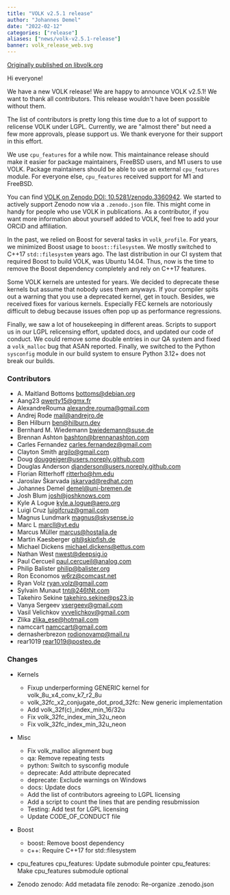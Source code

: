 ```yaml
---
title: "VOLK v2.5.1 release"
author: "Johannes Demel"
date: "2022-02-12"
categories: ["release"]
aliases: ["news/volk-v2.5.1-release"]
banner: volk_release_web.svg
---
```


[Originally published on libvolk.org](https://www.libvolk.org/release-v251.html)

Hi everyone!

We have a new VOLK release! We are happy to announce VOLK v2.5.1! We want to thank all contributors. This release wouldn't have been possible without them.

The list of contributors is pretty long this time due to a lot of support to relicense VOLK under LGPL. Currently, we are "almost there" but need a few more approvals, please support us. We thank everyone for their support in this effort.

We use `cpu_features` for a while now. This maintainance release should make it easier for package maintainers, FreeBSD users, and M1 users to use VOLK. Package maintainers should be able to use an external `cpu_features` module. For everyone else, `cpu_features` received support for M1 and FreeBSD.

You can find [VOLK on Zenodo DOI: 10.5281/zenodo.3360942](https://doi.org/10.5281/zenodo.3360942).
We started to actively support Zenodo now via a `.zenodo.json` file. This might come in handy for people who use VOLK in publications. As a contributor, if you want more information about yourself added to VOLK, feel free to add your ORCiD and affiliation.

In the past, we relied on Boost for several tasks in `volk_profile`. For years, we minimized Boost usage to `boost::filesystem`. We mostly switched to C++17 `std::filesystem` years ago. The last distribution in our CI system that required Boost to build VOLK, was Ubuntu 14.04. Thus, now is the time to remove the Boost dependency completely and rely on C++17 features.

Some VOLK kernels are untested for years. We decided to deprecate these kernels but assume that nobody uses them anyways. If your compiler spits out a warning that you use a deprecated kernel, get in touch. Besides, we received fixes for various kernels. Especially FEC kernels are notoriously difficult to debug because issues often pop up as performance regressions.

Finally, we saw a lot of housekeeping in different areas. Scripts to support us in our LGPL relicensing effort, updated docs, and updated our code of conduct. We could remove some double entries in our QA system and fixed a `volk_malloc` bug that ASAN reported.
Finally, we switched to the Python `sysconfig` module in our build system to ensure Python 3.12+ does not break our builds.



### Contributors

* A. Maitland Bottoms <bottoms@debian.org>
* Aang23 <qwerty15@gmx.fr>
* AlexandreRouma <alexandre.rouma@gmail.com>
* Andrej Rode <mail@andrejro.de>
* Ben Hilburn <ben@hilburn.dev>
* Bernhard M. Wiedemann <bwiedemann@suse.de>
* Brennan Ashton <bashton@brennanashton.com>
* Carles Fernandez <carles.fernandez@gmail.com>
* Clayton Smith <argilo@gmail.com>
* Doug <douggeiger@users.noreply.github.com>
* Douglas Anderson <djanderson@users.noreply.github.com>
* Florian Ritterhoff <ritterho@hm.edu>
* Jaroslav Škarvada <jskarvad@redhat.com>
* Johannes Demel <demel@uni-bremen.de>
* Josh Blum <josh@joshknows.com>
* Kyle A Logue <kyle.a.logue@aero.org>
* Luigi Cruz <luigifcruz@gmail.com>
* Magnus Lundmark <magnus@skysense.io>
* Marc L <marcll@vt.edu>
* Marcus Müller <marcus@hostalia.de>
* Martin Kaesberger <git@skipfish.de>
* Michael Dickens <michael.dickens@ettus.com>
* Nathan West <nwest@deepsig.io>
* Paul Cercueil <paul.cercueil@analog.com>
* Philip Balister <philip@balister.org>
* Ron Economos <w6rz@comcast.net>
* Ryan Volz <ryan.volz@gmail.com>
* Sylvain Munaut <tnt@246tNt.com>
* Takehiro Sekine <takehiro.sekine@ps23.jp>
* Vanya Sergeev <vsergeev@gmail.com>
* Vasil Velichkov <vvvelichkov@gmail.com>
* Zlika <zlika_ese@hotmail.com>
* namccart <namccart@gmail.com>
* dernasherbrezon <rodionovamp@mail.ru>
* rear1019 <rear1019@posteo.de>


### Changes

* Kernels
    - Fixup underperforming GENERIC kernel for volk_8u_x4_conv_k7_r2_8u
    - volk_32fc_x2_conjugate_dot_prod_32fc: New generic implementation
    - Add volk_32f(c)_index_min_16/32u
    - Fix volk_32fc_index_min_32u_neon
    - Fix volk_32fc_index_min_32u_neon

* Misc
    - Fix volk_malloc alignment bug
    - qa: Remove repeating tests
    - python: Switch to sysconfig module
    - deprecate: Add attribute deprecated
    - deprecate: Exclude warnings on Windows
    - docs: Update docs
    - Add the list of contributors agreeing to LGPL licensing
    - Add a script to count the lines that are pending resubmission
    - Testing: Add test for LGPL licensing
    - Update CODE_OF_CONDUCT file

* Boost
    - boost: Remove boost dependency
    - c++: Require C++17 for std::filesystem

* cpu_features
      cpu_features: Update submodule pointer
      cpu_features: Make cpu_features submodule optional

* Zenodo
      zenodo: Add metadata file
      zenodo: Re-organize .zenodo.json

